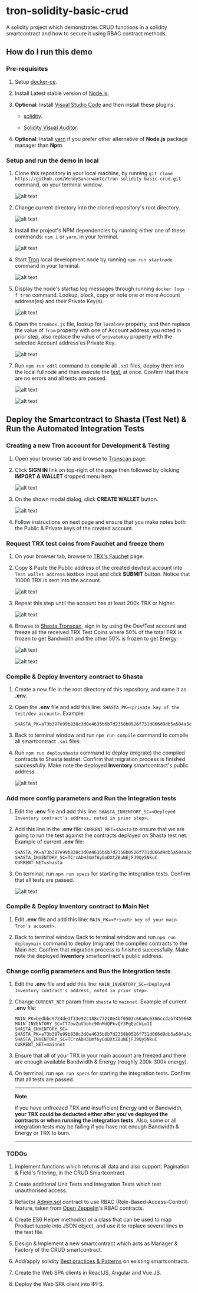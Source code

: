 # tron-solidity-basic-crud

A solidity project which demonstrates CRUD functions in a solidity smartcontract and how to secure it using RBAC contract methods.

## How do I run this demo

### Pre-requisites

1. Setup [docker-ce](https://docs.docker.com/install/).

2. Install Latest stable version of [Node.js](https://nodejs.org/en/).

3. **Optional**: Install [Visual Studio Code](https://code.visualstudio.com/) and then install these plugins:

    * [solidity](https://marketplace.visualstudio.com/items?itemName=JuanBlanco.solidity).

    * [Solidity Visual Auditor](https://marketplace.visualstudio.com/items?itemName=tintinweb.solidity-visual-auditor).

4. **Optional**: Install [yarn](https://yarnpkg.com/lang/en/) if you prefer other alternative of **Node.js** package manager than **Npm**.

### Setup and run the demo in local

1. Clone this repository in your local machine, by running `git clone https://github.com/WendySanarwanto/tron-solidity-basic-crud.git` command, on your terminal window.

    ![alt text](https://github.com/WendySanarwanto/tron-solidity-basic-crud/blob/master/readme_assets/1_clone_repo.png)

2. Change current directory into the cloned repository's root directory.

    ![alt text](https://github.com/WendySanarwanto/tron-solidity-basic-crud/blob/master/readme_assets/2_change_to_repo_dir.png)

3. Install the project's NPM dependencies by running either one of these commands: `npm i` or `yarn`, in your terminal.

    ![alt text](https://github.com/WendySanarwanto/tron-solidity-basic-crud/blob/master/readme_assets/3_install_dependencies_yarn.png)

4. Start [Tron](https://developers.tron.network/) local development node by running `npm run startnode` command in your terminal.

    ![alt text](https://github.com/WendySanarwanto/tron-solidity-basic-crud/blob/master/readme_assets/4_start_tron_node.png)

5. Display the node's startup log messages through running `docker logs -f tron` command. Lookup, block, copy or note one or more Account address(es) and their Private Key(s).

    ![alt text](https://github.com/WendySanarwanto/tron-solidity-basic-crud/blob/master/readme_assets/5_accounts_private_keys.png)

6. Open the `tronbox.js` file, lookup for `localdev` property, and then replace the value of `from` property with one of Account address you noted in prior step, also replace the value of `privateKey` property with the selected Account address'es Private Key.

    ![alt text](https://github.com/WendySanarwanto/tron-solidity-basic-crud/blob/master/readme_assets/6_set_from_private_key.png)

7. Run `npm run cdtl` command to compile all `.sol` files, deploy them into the local fullnode and then execute the [test](https://github.com/WendySanarwanto/tron-solidity-basic-crud/blob/master/test/inventory-contract.test.js), at once. Confirm that there are no errors and all tests are passed.

    ![alt text](https://github.com/WendySanarwanto/tron-solidity-basic-crud/blob/master/readme_assets/7_cdtl_1.png)

    ![alt text](https://github.com/WendySanarwanto/tron-solidity-basic-crud/blob/master/readme_assets/7_cdtl_2.png)

## Deploy the Smartcontract to Shasta (Test Net) & Run the Automated Integration Tests

### Creating a new Tron account for Development & Testing

1. Open your browser tab and browse to [Tronscan](https://tronscan.org) page.

2. Click **SIGN IN** link on top-right of the page then followed by clicking **IMPORT A WALLET** dropped menu item.

    ![alt text](https://github.com/WendySanarwanto/tron-solidity-basic-crud/blob/master/readme_assets/8_access_import_wallet_menu.png)

3. On the shown modal dialog, click **CREATE WALLET** button.

    ![alt text](https://github.com/WendySanarwanto/tron-solidity-basic-crud/blob/master/readme_assets/9_click_create_wallet.png)

4. Follow instructions on next page and ensure that you make notes both the Public & Private keys of the created account.

### Request TRX test coins from Fauchet and freeze them

1. On your browser tab, browse to [TRX's Fauchet](https://www.trongrid.io/shasta) page.

2. Copy & Paste the Public address of the created dev/test account into `Test wallet address` textbox input and click **SUBMIT** button. Notice that 10000 TRX is sent into the account.

    ![alt text](https://github.com/WendySanarwanto/tron-solidity-basic-crud/blob/master/readme_assets/10_enter_wallet_address_on_fauchet.png)

3. Repeat this step until the account has at least 200k TRX or higher.

    ![alt text](https://github.com/WendySanarwanto/tron-solidity-basic-crud/blob/master/readme_assets/11_tronscan_account_after_received_100k_trx.png)

4. Browse to [Shasta Tronscan](https://shasta.tronscan.org), sign in by using the Dev/Test account and freeze all the received TRX Test Coins where 50% of the total TRX is frozen to get Bandwidth and the other 50% is frozen to get Energy.

    ![alt text](https://github.com/WendySanarwanto/tron-solidity-basic-crud/blob/master/readme_assets/12_freezing_trx_allocations.png)

    ![alt text](https://github.com/WendySanarwanto/tron-solidity-basic-crud/blob/master/readme_assets/13_frozen_allocated_trx.png)

### Compile & Deploy Inventory contract to Shasta

1. Create a new file in the root directory of this repository, and name it as **.env**.

2. Open the **.env** file and add this line: `SHASTA_PK=<private key of the test/dev account>`. Example:

    ```config
    SHASTA_PK=a73b387e99b838c3d0e4635b6b7d2358b0526f731d066d9db5a504a3c2b929aa
    ```

3. Back to terminal window and run `npm run compile` command to compile all smartcontract `.sol` files.

4. Run `npm run deployshasta` command to deploy (migrate) the compiled contracts to Shasta testnet. Confirm that migration process is finished successfully. Make note the deployed **Inventory** smartcontract's public address.

    ![alt text](https://github.com/WendySanarwanto/tron-solidity-basic-crud/blob/master/readme_assets/14_deploy_sc_to_shasta.png)

### Add more config parameters and Run the Integration tests

1. Edit the **.env** file and add this line: `SHASTA_INVENTORY_SC=<Deployed Inventory contract's address, noted in prior step>`.

2. Add this line in the **.env** file: `CURRENT_NET=shasta` to ensure that we are going to run the test against the contracts deployed on Shasta test net. Example of current **.env** file:

    ```config
    SHASTA_PK=a73b387e99b838c3d0e4635b6b7d2358b0526f731d066d9db5a504a3c2b929aa
    SHASTA_INVENTORY_SC=TCrcAbH3Umf6yGoDXtZBuNEjFJ9Qy5NkuC
    CURRENT_NET=shasta
    ```

3. On terminal, run `npm run specs` for starting the integration tests. Confirm that all tests are passed.

    ![alt text](https://github.com/WendySanarwanto/tron-solidity-basic-crud/blob/master/readme_assets/15_run_specs_against_shasta.png)

### Compile & Deploy Inventory contract to Main Net

1. Edit **.env** file and add this line: `MAIN_PK=<Private key of your main Tron's account>`.

2. Back to terminal window Back to terminal window and run `npm run deploymain` command to deploy (migrate) the compiled contracts to the Main net. Confirm that migration process is finished successfully. Make note the deployed **Inventory** smartcontract's public address.

### Change config parameters and Run the Integration tests

1. Edit the **.env** file and add this line: `MAIN_INVENTORY_SC=<Deployed Inventory contract's address, noted in prior step>`.

2. Change `CURRENT_NET` param from `shasta` to `mainnet`. Example of current **.env** file:

    ```config
    MAIN_PK=bedbbc9724de3f33e92c188c77210e4bf0503c66a0c6366ccdab7459668d067d
    MAIN_INVENTORY_SC=TT7bwZuV3ohc9OnMdQPkvQY3PgEzCkLo1I
    SHASTA_INVENTORY_SC=
    SHASTA_PK=a73b387e99b838c3d0e4635b6b7d2358b0526f731d066d9db5a504a3c2b929aa
    SHASTA_INVENTORY_SC=TCrcAbH3Umf6yGoDXtZBuNEjFJ9Qy5NkuC
    CURRENT_NET=mainnet
    ```

3. Ensure that all of your TRX in your main account are freezed and there are enough available Bandwidth & Energy (roughly 200k-300k energy).

4. On terminal, run `npm run specs` for starting the integration tests. Confirm that all tests are passed.

    ---

    **Note**

    if you have unfreezed TRX and insufficient Energy and or Bandwidth, **your TRX could be deducted either after you've deployed the contracts or when running the integration tests**. Also, some or all integration tests may be failing if you have not enough Bandwidth & Energy or TRX to burn.

    ---

### TODOs

1. Implement functions which returns all data and also support: Pagination & Field's filtering, in the CRUD Smartcontract.

2. Create additional Unit Tests and Integration Tests which test unauthorised access.

3. Refactor [Admin.sol](https://github.com/WendySanarwanto/tron-solidity-basic-crud/blob/master/contracts/Admin.sol) contract to use RBAC (Role-Based-Access-Control) feature, taken from [Open Zeppelin](https://openzeppelin.com/contracts/)'s RBAC contracts.

4. Create ES6 Helper method(s) or a class that can be used to map Product tupple into JSON object, and use it to replace several lines in the test file.

5. Design & Implement a new smartcontract which acts as Manager & Factory of the CRUD smartcontract.

6. Add/apply solidity [Best practices & Patterns](https://www.sitepoint.com/smart-contract-safety-best-practices-design-patterns/?fbclid=IwAR0GvB1tNcnjyIuMRomGTj6MofeiLIUyQRzy8e1etlhqDEInRmznEL8EJNE) on existing smartcontracts.

7. Create the Web SPA clients in ReactJS, Angular and Vue.JS.

8. Deploy the Web SPA client into IPFS.
